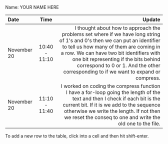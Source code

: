 Name: YOUR NAME HERE

| Date        |     Time      |                                                                                                                                                                                                                                                                                                                                          Update |
|:------------|:-------------:|------------------------------------------------------------------------------------------------------------------------------------------------------------------------------------------------------------------------------------------------------------------------------------------------------------------------------------------------:|
| November 20 | 10:40 - 11:10 | I thought about how to approach the problems set where if we have long string of 1's and 0's then we can put an identifier to tell us how many of them are coming in a row. We can have two bit identifiers with one bit representing if the bits behind correspond to 0 or 1. And the other corresponding to if we want to expand or compress. |
| November 20 | 11:10 - 11:40 |                                                             I worked on coding the compress function I have a for-loop going the length of the text and then I check if each bit is the current bit. If it is we add to   the sequence otherwise we write the length. If not then we reset the conseq to one and write the old one to the file. |


To add a new row to the table, click into a cell and then hit shift-enter.